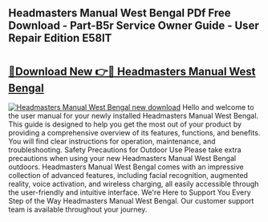 ## Headmasters Manual West Bengal PDf Free Download - Part-B5r Service Owner Guide - User Repair Edition E58lT

# <h2><a href="http://bc5026.oget.top/?id=Headmasters+Manual+West+Bengal">🔗Download New 👉🔴 Headmasters Manual West Bengal</a></h2>

[![Headmasters Manual West Bengal new download](https://i.imgur.com/5g1atiW.png)](http://bc5026.oget.top/?id=Headmasters+Manual+West+Bengal)
Hello and welcome to the user manual for your newly installed Headmasters Manual West Bengal. This guide is designed to help you get the most out of your product by providing a comprehensive overview of its features, functions, and benefits. You will find clear instructions for operation, maintenance, and troubleshooting. Safety Precautions for Outdoor Use Please take extra precautions when using your new Headmasters Manual West Bengal outdoors. Headmasters Manual West Bengal comes with an impressive collection of advanced features, including facial recognition, augmented reality, voice activation, and wireless charging, all easily accessible through the user-friendly and intuitive interface. We're Here to Support You Every Step of the Way Headmasters Manual West Bengal. Our customer support team is available throughout your journey.

